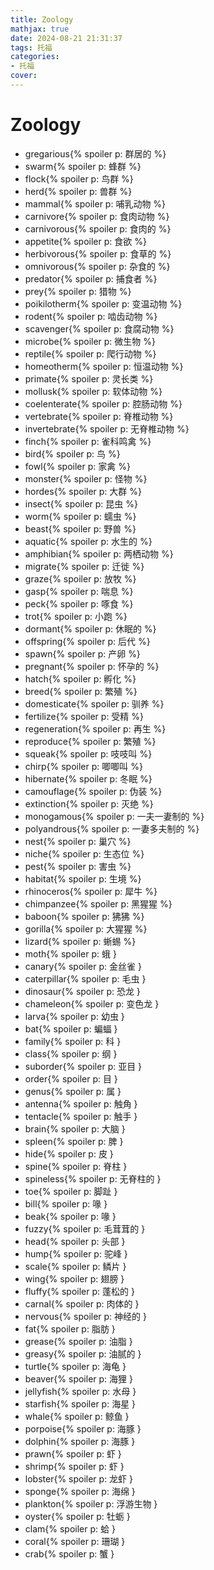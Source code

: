 ```yaml
---
title: Zoology
mathjax: true
date: 2024-08-21 21:31:37
tags: 托福
categories:
- 托福
cover:
---
```


# Zoology
- gregarious{% spoiler p: 群居的 %}
- swarm{% spoiler p: 蜂群 %}
- flock{% spoiler p: 鸟群 %}
- herd{% spoiler p: 兽群 %}
- mammal{% spoiler p: 哺乳动物 %}
- carnivore{% spoiler p: 食肉动物 %}
- carnivorous{% spoiler p: 食肉的 %}
- appetite{% spoiler p: 食欲 %}
- herbivorous{% spoiler p: 食草的 %}
- omnivorous{% spoiler p: 杂食的 %}
- predator{% spoiler p: 捕食者 %}
- prey{% spoiler p: 猎物 %}
- poikilotherm{% spoiler p: 变温动物 %}
- rodent{% spoiler p: 啮齿动物 %}
- scavenger{% spoiler p: 食腐动物 %}
- microbe{% spoiler p: 微生物 %}
- reptile{% spoiler p: 爬行动物 %}
- homeotherm{% spoiler p: 恒温动物 %}
- primate{% spoiler p: 灵长类 %}
- mollusk{% spoiler p: 软体动物 %}
- coelenterate{% spoiler p: 腔肠动物 %}
- vertebrate{% spoiler p: 脊椎动物 %}
- invertebrate{% spoiler p: 无脊椎动物 %}
- finch{% spoiler p: 雀科鸣禽 %}
- bird{% spoiler p: 鸟 %}
- fowl{% spoiler p: 家禽 %}
- monster{% spoiler p: 怪物 %}
- hordes{% spoiler p: 大群 %}
- insect{% spoiler p: 昆虫 %}
- worm{% spoiler p: 蠕虫 %}
- beast{% spoiler p: 野兽 %}
- aquatic{% spoiler p: 水生的 %}
- amphibian{% spoiler p: 两栖动物 %}
- migrate{% spoiler p: 迁徙 %}
- graze{% spoiler p: 放牧 %}
- gasp{% spoiler p: 喘息 %}
- peck{% spoiler p: 啄食 %}
- trot{% spoiler p: 小跑 %}
- dormant{% spoiler p: 休眠的 %}
- offspring{% spoiler p: 后代 %}
- spawn{% spoiler p: 产卵 %}
- pregnant{% spoiler p: 怀孕的 %}
- hatch{% spoiler p: 孵化 %}
- breed{% spoiler p: 繁殖 %}
- domesticate{% spoiler p: 驯养 %}
- fertilize{% spoiler p: 受精 %}
- regeneration{% spoiler p: 再生 %}
- reproduce{% spoiler p: 繁殖 %}
- squeak{% spoiler p: 吱吱叫 %}
- chirp{% spoiler p: 唧唧叫 %}
- hibernate{% spoiler p: 冬眠 %}
- camouflage{% spoiler p: 伪装 %}
- extinction{% spoiler p: 灭绝 %}
- monogamous{% spoiler p: 一夫一妻制的 %}
- polyandrous{% spoiler p: 一妻多夫制的 %}
- nest{% spoiler p: 巢穴 %}
- niche{% spoiler p: 生态位 %}
- pest{% spoiler p: 害虫 %}
- habitat{% spoiler p: 生境 %}
- rhinoceros{% spoiler p: 犀牛 %}
- chimpanzee{% spoiler p: 黑猩猩 %}
- baboon{% spoiler p: 狒狒 %}
- gorilla{% spoiler p: 大猩猩 %}
- lizard{% spoiler p: 蜥蜴 %}
- moth{% spoiler p: 蛾 }
- canary{% spoiler p: 金丝雀 }
- caterpillar{% spoiler p: 毛虫 }
- dinosaur{% spoiler p: 恐龙 }
- chameleon{% spoiler p: 变色龙 }
- larva{% spoiler p: 幼虫 }
- bat{% spoiler p: 蝙蝠 }
- family{% spoiler p: 科 }
- class{% spoiler p: 纲 }
- suborder{% spoiler p: 亚目 }
- order{% spoiler p: 目 }
- genus{% spoiler p: 属 }
- antenna{% spoiler p: 触角 }
- tentacle{% spoiler p: 触手 }
- brain{% spoiler p: 大脑 }
- spleen{% spoiler p: 脾 }
- hide{% spoiler p: 皮 }
- spine{% spoiler p: 脊柱 }
- spineless{% spoiler p: 无脊柱的 }
- toe{% spoiler p: 脚趾 }
- bill{% spoiler p: 喙 }
- beak{% spoiler p: 喙 }
- fuzzy{% spoiler p: 毛茸茸的 }
- head{% spoiler p: 头部 }
- hump{% spoiler p: 驼峰 }
- scale{% spoiler p: 鳞片 }
- wing{% spoiler p: 翅膀 }
- fluffy{% spoiler p: 蓬松的 }
- carnal{% spoiler p: 肉体的 }
- nervous{% spoiler p: 神经的 }
- fat{% spoiler p: 脂肪 }
- grease{% spoiler p: 油脂 }
- greasy{% spoiler p: 油腻的 }
- turtle{% spoiler p: 海龟 }
- beaver{% spoiler p: 海狸 }
- jellyfish{% spoiler p: 水母 }
- starfish{% spoiler p: 海星 }
- whale{% spoiler p: 鲸鱼 }
- porpoise{% spoiler p: 海豚 }
- dolphin{% spoiler p: 海豚 }
- prawn{% spoiler p: 虾 }
- shrimp{% spoiler p: 虾 }
- lobster{% spoiler p: 龙虾 }
- sponge{% spoiler p: 海绵 }
- plankton{% spoiler p: 浮游生物 }
- oyster{% spoiler p: 牡蛎 }
- clam{% spoiler p: 蛤 }
- coral{% spoiler p: 珊瑚 }
- crab{% spoiler p: 蟹 }
